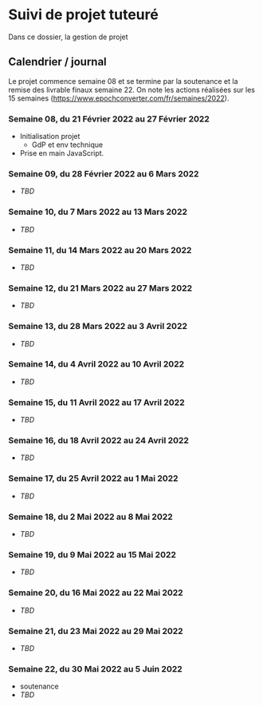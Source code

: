 # Suivi de projet tuteuré

Dans ce dossier, la gestion de projet

## Calendrier / journal

Le projet commence semaine 08 et se termine par la soutenance et la remise des livrable finaux semaine 22.
On note les actions réalisées sur les 15 semaines (<https://www.epochconverter.com/fr/semaines/2022>).

### Semaine 08, du 21 Février 2022 au 27 Février 2022

- Initialisation projet
  - GdP et env technique
- Prise en main JavaScript.

### Semaine 09, du 28 Février 2022 au 6 Mars 2022

- _TBD_

### Semaine 10, du 7 Mars 2022 au 13 Mars 2022

- _TBD_

### Semaine 11, du 14 Mars 2022 au 20 Mars 2022

- _TBD_

### Semaine 12, du 21 Mars 2022 au 27 Mars 2022

- _TBD_

### Semaine 13, du 28 Mars 2022 au 3 Avril 2022

- _TBD_

### Semaine 14, du 4 Avril 2022 au 10 Avril 2022

- _TBD_

### Semaine 15, du 11 Avril 2022 au 17 Avril 2022

- _TBD_

### Semaine 16, du 18 Avril 2022 au 24 Avril 2022

- _TBD_

### Semaine 17, du 25 Avril 2022 au 1 Mai 2022

- _TBD_

### Semaine 18, du 2 Mai 2022 au 8 Mai 2022

- _TBD_

### Semaine 19, du 9 Mai 2022 au 15 Mai 2022

- _TBD_

### Semaine 20, du 16 Mai 2022 au 22 Mai 2022

- _TBD_

### Semaine 21, du 23 Mai 2022 au 29 Mai 2022

- _TBD_

### Semaine 22, du 30 Mai 2022 au 5 Juin 2022

- soutenance
- _TBD_
